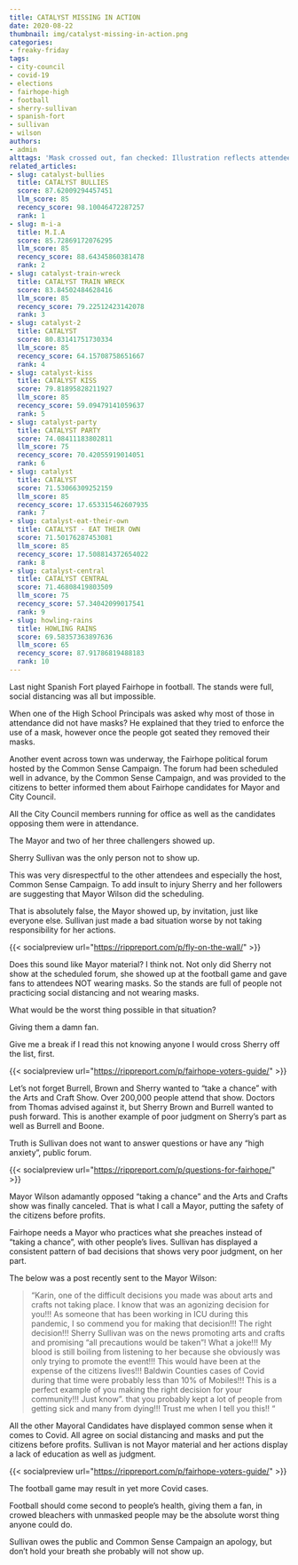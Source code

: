 ```yaml
---
title: CATALYST MISSING IN ACTION
date: 2020-08-22
thumbnail: img/catalyst-missing-in-action.png
categories:
- freaky-friday
tags:
- city-council
- covid-19
- elections
- fairhope-high
- football
- sherry-sullivan
- spanish-fort
- sullivan
- wilson
authors:
- admin
alttags: 'Mask crossed out, fan checked: Illustration reflects attendees removing masks at crowded football game'
related_articles:
- slug: catalyst-bullies
  title: CATALYST BULLIES
  score: 87.62009294457451
  llm_score: 85
  recency_score: 98.10046472287257
  rank: 1
- slug: m-i-a
  title: M.I.A
  score: 85.72869172076295
  llm_score: 85
  recency_score: 88.64345860381478
  rank: 2
- slug: catalyst-train-wreck
  title: CATALYST TRAIN WRECK
  score: 83.84502484628416
  llm_score: 85
  recency_score: 79.22512423142078
  rank: 3
- slug: catalyst-2
  title: CATALYST
  score: 80.83141751730334
  llm_score: 85
  recency_score: 64.15708758651667
  rank: 4
- slug: catalyst-kiss
  title: CATALYST KISS
  score: 79.81895828211927
  llm_score: 85
  recency_score: 59.09479141059637
  rank: 5
- slug: catalyst-party
  title: CATALYST PARTY
  score: 74.08411183802811
  llm_score: 75
  recency_score: 70.42055919014051
  rank: 6
- slug: catalyst
  title: CATALYST
  score: 71.53066309252159
  llm_score: 85
  recency_score: 17.653315462607935
  rank: 7
- slug: catalyst-eat-their-own
  title: CATALYST - EAT THEIR OWN
  score: 71.50176287453081
  llm_score: 85
  recency_score: 17.508814372654022
  rank: 8
- slug: catalyst-central
  title: CATALYST CENTRAL
  score: 71.46808419803509
  llm_score: 75
  recency_score: 57.34042099017541
  rank: 9
- slug: howling-rains
  title: HOWLING RAINS
  score: 69.58357363897636
  llm_score: 65
  recency_score: 87.91786819488183
  rank: 10
---
```

Last night Spanish Fort played Fairhope in football. The stands were full, social distancing was all but impossible.

When one of the High School Principals was asked why most of those in attendance did not have masks? He explained that they tried to enforce the use of a mask, however once the people got seated they removed their masks.

Another event across town was underway, the Fairhope political forum hosted by the Common Sense Campaign. The forum had been scheduled well in advance, by the Common Sense Campaign, and was provided to the citizens to better informed them about Fairhope candidates for Mayor and City Council.

All the City Council members running for office as well as the candidates opposing them were in attendance.

The Mayor and two of her three challengers showed up.

Sherry Sullivan was the only person not to show up.

This was very disrespectful to the other attendees and especially the host, Common Sense Campaign. To add insult to injury Sherry and her followers are suggesting that Mayor Wilson did the scheduling.

That is absolutely false, the Mayor showed up, by invitation, just like everyone else. Sullivan just made a bad situation worse by not taking responsibility for her actions.

{{< socialpreview url="https://rippreport.com/p/fly-on-the-wall/" >}}

Does this sound like Mayor material? I think not. Not only did Sherry not show at the scheduled forum, she showed up at the football game and gave fans to attendees NOT wearing masks. So the stands are full of people not practicing social distancing and not wearing masks.

What would be the worst thing possible in that situation?

Giving them a damn fan.

Give me a break if I read this not knowing anyone I would cross Sherry off the list, first.

{{< socialpreview url="https://rippreport.com/p/fairhope-voters-guide/" >}}

Let’s not forget Burrell, Brown and Sherry wanted to “take a chance” with the Arts and Craft Show. Over 200,000 people attend that show. Doctors from Thomas advised against it, but Sherry Brown and Burrell wanted to push forward. This is another example of poor judgment on Sherry’s part as well as Burrell and Boone.

Truth is Sullivan does not want to answer questions or have any “high anxiety”, public forum.

{{< socialpreview url="https://rippreport.com/p/questions-for-fairhope/" >}}

Mayor Wilson adamantly opposed “taking a chance” and the Arts and Crafts show was finally canceled. That is what I call a Mayor, putting the safety of the citizens before profits.

Fairhope needs a Mayor who practices what she preaches instead of “taking a chance”, with other people’s lives. Sullivan has displayed a consistent pattern of bad decisions that shows very poor judgment, on her part.

The below was a post recently sent to the Mayor Wilson:

> “Karin, one of the difficult decisions you made was about arts and crafts not taking place. I know that was an agonizing decision for you!!! As someone that has been working in ICU during this pandemic, I so commend you for making that decision!!! The right decision!!! Sherry Sullivan was on the news promoting arts and crafts and promising “all precautions would be taken”! What a joke!!! My blood is still boiling from listening to her because she obviously was only trying to promote the event!!! This would have been at the expense of the citizens lives!!! Baldwin Counties cases of Covid during that time were probably less than 10% of Mobiles!!! This is a perfect example of you making the right decision for your community!!! Just know”. that you probably kept a lot of people from getting sick and many from dying!!! Trust me when I tell you this!! “

All the other Mayoral Candidates have displayed common sense when it comes to Covid. All agree on social distancing and masks and put the citizens before profits. Sullivan is not Mayor material and her actions display a lack of education as well as judgment.

{{< socialpreview url="https://rippreport.com/p/fairhope-voters-guide/" >}}

The football game may result in yet more Covid cases.

Football should come second to people’s health, giving them a fan, in crowed bleachers with unmasked people may be the absolute worst thing anyone could do.

Sullivan owes the public and Common Sense Campaign an apology, but don’t hold your breath she probably will not show up.
